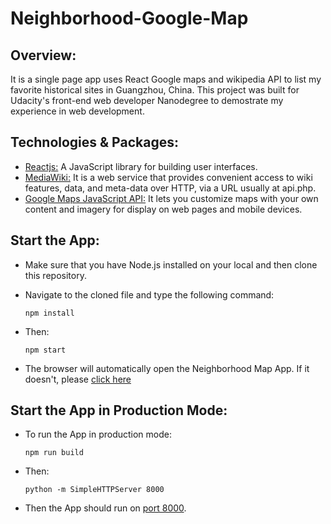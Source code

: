 # Neighborhood-Google-Map

## Overview:
It is a single page app uses React Google maps and wikipedia API to list my favorite historical sites in Guangzhou, China. This project was built for Udacity's front-end web developer Nanodegree to demostrate my experience in web development.

## Technologies & Packages:
* [Reactjs:](https://reactjs.org) A JavaScript library for building user interfaces.
* [MediaWiki:](https://www.mediawiki.org/wiki/API:Main_page) It is a web service that provides convenient access to wiki features, data, and meta-data over HTTP, via a URL usually at api.php.
* [Google Maps JavaScript API:](https://developers.google.com/maps/documentation/javascript/tutorial) It lets you customize maps with your own content and imagery for display on web pages and mobile devices.

## Start the App:
* Make sure that you have Node.js installed on your local and then clone this repository.
* Navigate to the cloned file and type the following command:

	`npm install`
* Then:

	`npm start`
* The browser will automatically open the Neighborhood Map App. If it doesn't, please [click here](http://localhost:3000/)

## Start the App in Production Mode:
* To run the App in production mode:

	`npm run build`

* Then:

	`python -m SimpleHTTPServer 8000`
* Then the App should run on [port 8000](http://localhost:8000).
